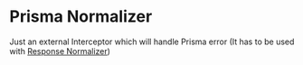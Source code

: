 # Prisma Normalizer

Just an external Interceptor which will handle Prisma error (It has to be used with [Response Normalizer](https://github.com/benjGam/Response-Normalizer))